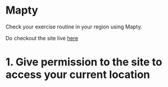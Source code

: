 # Mapty
Check your exercise routine in your region using Mapty.

Do checkout the site live [here](https://fardeen-mapty.netlify.app/)

# 1. Give permission to the site to access your current location
  
